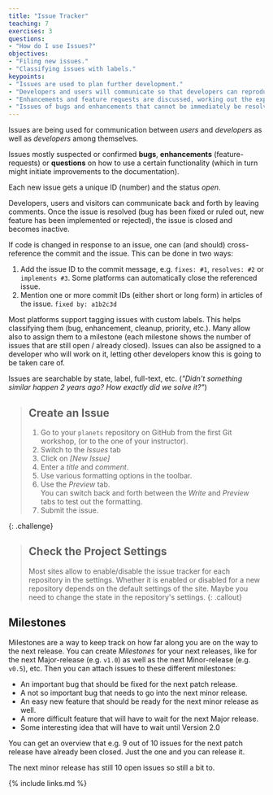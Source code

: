 ```yaml
---
title: "Issue Tracker"
teaching: 7
exercises: 3
questions:
- "How do I use Issues?"
objectives:
- "Filing new issues."
- "Classifying issues with labels."
keypoints:
- "Issues are used to plan further development."
- "Developers and users will communicate so that developers can reproduce bugs."
- "Enhancements and feature requests are discussed, working out the expected use-cases as well as parts of the implementation."
- "Issues of bugs and enhancements that cannot be immediately be resolved stay open so that they are not forgotten."
---
```


Issues are being used for communication between *users* and *developers* as
well as *developers* among themselves.

Issues mostly suspected or confirmed **bugs**, **enhancements** (feature-
requests) or **questions** on how to use a certain functionality (which in
turn might initiate improvements to the documentation).

Each new issue gets a unique ID (number) and the status *open*.

Developers, users and visitors can communicate back and forth by leaving comments.
Once the issue is resolved (bug has been fixed or ruled out, new feature has
been implemented or rejected), the issue is closed and becomes inactive.

If code is changed in response to an issue, one can (and should) cross-
reference the commit and the issue.  This can be done in two ways:
1. Add the issue ID to the commit message, e.g. `fixes: #1`, `resolves: #2`
or `implements #3`. Some platforms can automatically close the referenced
issue.
2. Mention one or more commit IDs (either short or long form)
in articles of the issue. `fixed by: a1b2c3d`

Most platforms support tagging issues with custom labels. This helps
classifying them (bug, enhancement, cleanup, priority, etc.). Many allow also
to assign them to a milestone (each milestone shows the number of issues that
are still open / already closed).
Issues can also be assigned to a developer who will work on it, letting other
developers know this is going to be taken care of.

Issues are searchable by state, label, full-text, etc. (*"Didn't something
similar happen 2 years ago? How exactly did we solve it?"*)

> ## Create an Issue
>
> 1. Go to your `planets` repository on GitHub from the first Git workshop,
>    (or to the one of your instructor).
> 2. Switch to the *Issues* tab
> 3. Click  on _[New Issue]_
> 4. Enter a _title_ and _comment_.
> 5. Use various formatting options in the toolbar.
> 6. Use the _Preview_ tab.   
>    You can switch back and forth between the _Write_ and _Preview_ tabs
>    to test out the formatting.
> 7. Submit the issue.
>
{: .challenge}

> ## Check the Project Settings
> Most sites allow to enable/disable the issue tracker for each repository
> in the settings.  Whether it is enabled or disabled for a new repository
> depends on the default settings of the site.  Maybe you need to change
> the state in the repository's settings.
{: .callout}

## Milestones

Milestones are a way to keep track on how far along you are on the way to
the next release.  You can create *Milestones* for your next releases,
like for the next Major-release (e.g. `v1.0`) as well as the next Minor-release
(e.g. `v0.5`), etc.  Then you can attach issues to these different milestones:

* An important bug that should be fixed for the next patch release.
* A not so important bug that needs to go into the next minor release.
* An easy new feature that should be ready for the next minor release as well.
* A more difficult feature that will have to wait for the next Major release.
* Some interesting idea that will have to wait until Version 2.0

You can get an overview that e.g. 9 out of 10 issues for the next patch release
have already been closed. Just the one and you can release it.

The next minor release has still 10 open issues so still a bit to.


{% include links.md %}
